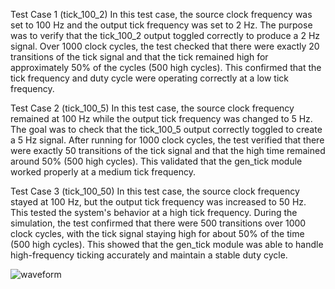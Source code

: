 Test Case 1 (tick_100_2)
In this test case, the source clock frequency was set to 100 Hz and the output tick frequency was set to 2 Hz. The purpose was to verify that the tick_100_2 output toggled correctly to produce a 2 Hz signal. Over 1000 clock cycles, the test checked that there were exactly 20 transitions of the tick signal and that the tick remained high for approximately 50% of the cycles (500 high cycles). This confirmed that the tick frequency and duty cycle were operating correctly at a low tick frequency.

Test Case 2 (tick_100_5)
In this test case, the source clock frequency remained at 100 Hz while the output tick frequency was changed to 5 Hz. The goal was to check that the tick_100_5 output correctly toggled to create a 5 Hz signal. After running for 1000 clock cycles, the test verified that there were exactly 50 transitions of the tick signal and that the high time remained around 50% (500 high cycles). This validated that the gen_tick module worked properly at a medium tick frequency.

Test Case 3 (tick_100_50)
In this test case, the source clock frequency stayed at 100 Hz, but the output tick frequency was increased to 50 Hz. This tested the system's behavior at a high tick frequency. During the simulation, the test confirmed that there were 500 transitions over 1000 clock cycles, with the tick signal staying high for about 50% of the time (500 high cycles). This showed that the gen_tick module was able to handle high-frequency ticking accurately and maintain a stable duty cycle.

![waveform](<Screenshot 2025-04-20 222145-1.png>)